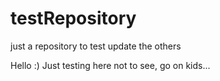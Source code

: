 # testRepository
just a repository to test update the others

Hello :) Just testing here not to see, go on kids...
